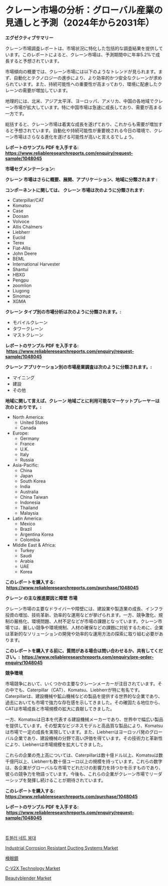 <p><h1>クレーン市場の分析：グローバル産業の見通しと予測（2024年から2031年）</h1></p><p><strong>エグゼクティブサマリー</strong></p>
<p><p>クレーン市場調査レポートは、市場状況に特化した包括的な調査結果を提供しています。このレポートによると、クレーン市場は、予測期間中に年率5.2%で成長すると予想されています。</p><p>市場傾向の概要では、クレーン市場には以下のようなトレンドが見られます。まず、自動化とテクノロジーの進歩により、より効率的かつ安全なクレーンが求められています。また、持続可能性への重要性が高まっており、環境に配慮したクレーンの需要が増加しています。</p><p>地理的には、北米、アジア太平洋、ヨーロッパ、アメリカ、中国の各地域でクレーン市場が拡大しています。特に中国市場は急速に成長しており、需要が高まる一方です。</p><p>総括すると、クレーン市場は着実な成長を遂げており、これからも需要が増加すると予想されています。自動化や持続可能性が重要視される今日の環境で、クレーン市場はさらなる進化を遂げる可能性が高いと言えるでしょう。</p></p>
<p><strong>レポートのサンプル PDF を入手する: <a href="https://www.reliableresearchreports.com/enquiry/request-sample/1048045">https://www.reliableresearchreports.com/enquiry/request-sample/1048045</a></strong></p>
<p><strong>市場セグメンテーション:</strong></p>
<p><strong> クレーン 市場はさらに概要、展開、アプリケーション、地域に分類されます :</strong></p>
<p><strong>コンポーネントに関しては、 クレーン 市場は次のように分類されます: &nbsp;</strong></p>
<p><ul><li>Caterpillar/CAT</li><li>Komatsu</li><li>Case</li><li>Doosan</li><li>Volvoce</li><li>Allis Chalmers</li><li>Liebherr</li><li>Euclid</li><li>Terex</li><li>Fiat-Allis</li><li>John Deere</li><li>BEML</li><li>International Harvester</li><li>Shantui</li><li>HBXG</li><li>Pengpu</li><li>zoomlion</li><li>Liugong</li><li>Sinomac</li><li>XGMA</li></ul></p>
<p><strong> クレーン タイプ別の市場分析は次のように分類されます。:</strong></p>
<p><ul><li>モバイルクレーン</li><li>タワークレーン</li><li>マストクレーン</li></ul></p>
<p><strong>レポートのサンプル PDF を入手する: &nbsp;<a href="https://www.reliableresearchreports.com/enquiry/request-sample/1048045">https://www.reliableresearchreports.com/enquiry/request-sample/1048045</a></strong></p>
<p><strong> クレーン アプリケーション別の市場産業調査は次のように分類されます。:</strong></p>
<p><ul><li>マイニング</li><li>建設</li><li>その他</li></ul></p>
<p><strong>地域に関して言えば、クレーン 地域ごとに利用可能なマーケットプレーヤーは次のとおりです。:</strong></p>
<p><ul>
    <li>
        North America:
        <ul>
            <li>United States</li>
            <li>Canada</li>
        </ul>
    </li>
    <li>
        Europe:
        <ul>
            <li>Germany</li>
            <li>France</li>
            <li>U.K.</li>
            <li>Italy</li>
            <li>Russia</li>
        </ul>
    </li>
    <li>
        Asia-Pacific:
        <ul>
            <li>China</li>
            <li>Japan</li>
            <li>South Korea</li>
            <li>India</li>
            <li>Australia</li>
            <li>China Taiwan</li>
            <li>Indonesia</li>
            <li>Thailand</li>
            <li>Malaysia</li>
        </ul>
    </li>
    <li>
        Latin America:
        <ul>
            <li>Mexico</li>
            <li>Brazil</li>
            <li>Argentina Korea</li>
            <li>Colombia</li>
        </ul>
    </li>
    <li>
        Middle East & Africa:
        <ul>
            <li>Turkey</li>
            <li>Saudi</li>
            <li>Arabia</li>
            <li>UAE</li>
            <li>Korea</li>
        </ul>
    </li>
    </ul></p>
<p><strong>このレポートを購入する: &nbsp;<a href="https://www.reliableresearchreports.com/purchase/1048045">https://www.reliableresearchreports.com/purchase/1048045</a></strong></p>
<p><strong>クレーン の主な推進要因と障壁 市場</strong></p>
<p><p>クレーン市場の主要なドライバーや障壁には、建設業や製造業の成長、インフラ投資の増加、技術革新、効率的な運用などが挙げられます。一方、競争激化、規制の厳格化、環境問題、人材不足などが市場の課題となっています。クレーン市場では、厳しい競争や環境規制、人材の確保などの課題に対処するために、企業は革新的なソリューションの開発や効率的な運用方法の探索に取り組む必要があります。</p></p>
<p><strong>このレポートを購入する前に、質問がある場合は問い合わせるか、共有してください。:&nbsp; <a href="https://www.reliableresearchreports.com/enquiry/pre-order-enquiry/1048045">https://www.reliableresearchreports.com/enquiry/pre-order-enquiry/1048045</a></strong></p>
<p><strong>競争環境</strong></p>
<p><p>市場競争において、いくつかの主要なクレーンメーカーが注目されています。その中でも、Caterpillar（CAT）、Komatsu、Liebherrが特に有名です。Caterpillarは、建設機械や鉱山機械などの製品を提供する世界的な企業であり、過去においても市場で強力な存在感を示してきました。その確固たる地位から、CATは市場成長と市場規模の拡大に貢献してきました。</p><p>一方、Komatsuは日本を代表する建設機械メーカーであり、世界中で幅広い製品を提供しています。その堅実なビジネスモデルと高品質な製品により、Komatsuは市場で一定の成長を実現しています。また、Liebherrはヨーロッパ発のグローバル企業であり、建設機械の分野で高い評価を得ています。その技術力と革新性により、Liebherrは市場規模を拡大してきました。</p><p>これらの企業の売上高については、Caterpillarは数十億ドル以上、Komatsuは数千億円以上、Liebherrも数十億ユーロ以上の規模を持っています。これらの数字は、各企業がグローバルな市場でどれだけの影響力を持つかを示すものであり、彼らの競争力を物語っています。今後も、これらの企業がクレーン市場でリーダーシップを発揮し続けることが期待されています。</p></p>
<p><strong>このレポートを購入する: &nbsp; <a href="https://www.reliableresearchreports.com/purchase/1048045">https://www.reliableresearchreports.com/purchase/1048045</a></strong></p>
<p><strong>レポートのサンプル PDF を入手する: &nbsp;<a href="https://www.reliableresearchreports.com/enquiry/request-sample/1048045">https://www.reliableresearchreports.com/enquiry/request-sample/1048045</a></strong><strong></strong></p>
<p>&nbsp;</p>
<p><p><a href="https://github.com/oajzkywllm460/Market-Research-Report-List-1/blob/main/81566014719.md">튜블러 네트 붕대</a></p><p><a href="https://issuu.com/reportprime-2/docs/industrial-corrosion-resistant-ducting-systems-mar">Industrial Corrosion Resistant Ducting Systems Market</a></p><p><a href="https://github.com/cbigkbh02719/Market-Research-Report-List-1/blob/main/41353925147.md">検眼鏡</a></p><p><a href="https://issuu.com/reportprime-2/docs/c-v2x-technology-market-size-2030.pptx">C-V2X Technology Market</a></p><p><a href="https://github.com/provorikovar/Market-Research-Report-List-3/blob/main/beautyblender-market.md">Beautyblender Market</a></p></p>